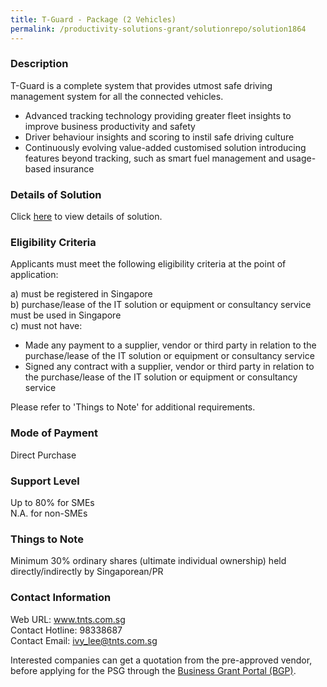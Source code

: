 ```yaml
---
title: T-Guard - Package (2 Vehicles)
permalink: /productivity-solutions-grant/solutionrepo/solution1864
---
```


### Description

T-Guard is a complete system that provides utmost safe driving management system for all the connected vehicles.

- Advanced tracking technology providing greater fleet insights to improve business productivity and safety
- Driver behaviour insights and scoring to instil safe driving culture
- Continuously evolving value-added customised solution introducing features beyond tracking, such as smart fuel management and usage-based insurance

### Details of Solution

Click <a href='https://www.gobusiness.gov.sg/images/psg/Desensitised_TNT_20200200_Annex_3_Part_2.pdf' target='_blank' rel='noopener'>here</a> to view details of solution.

### Eligibility Criteria

Applicants must meet the following eligibility criteria at the point of application:

a) must be registered in Singapore <br>
b) purchase/lease of the IT solution or equipment or consultancy service must be used in Singapore <br>
c) must not have:
- Made any payment to a supplier, vendor or third party in relation to the purchase/lease of the IT solution or equipment or consultancy service
- Signed any contract with a supplier, vendor or third party in relation to the purchase/lease of the IT solution or equipment or consultancy service

Please refer to 'Things to Note' for additional requirements.

### Mode of Payment
Direct Purchase

### Support Level
Up to 80% for SMEs <br>
N.A. for non-SMEs

### Things to Note
Minimum 30% ordinary shares (ultimate individual ownership) held directly/indirectly by Singaporean/PR

### Contact Information
Web URL: www.tnts.com.sg <br>Contact Hotline: 98338687 <br>Contact Email: ivy_lee@tnts.com.sg <br>

Interested companies can get a quotation from the pre-approved vendor, before applying for the PSG through the <a target='_blank' rel='noopener' href='https://www.businessgrants.gov.sg/'>Business Grant Portal (BGP)</a>.
